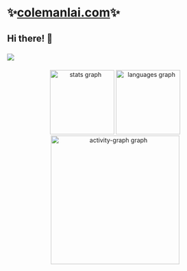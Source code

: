 # ✨[colemanlai.com](https://www.colemanlai.com)✨
## Hi there! 👋

###

![](https://komarev.com/ghpvc/?username=Googolplexic)
###

<div align="center">
  <img src="https://github-readme-stats.vercel.app/api?username=Googolplexic&hide_title=false&hide_rank=true&show_icons=true&include_all_commits=true&count_private=true&disable_animations=false&theme=github_dark&locale=en&hide_border=false&order=1" height="150" alt="stats graph"  />
  <img src="https://github-readme-stats.vercel.app/api/top-langs?username=Googolplexic&locale=en&hide_title=false&layout=compact&card_width=320&langs_count=6&theme=github_dark&hide_border=false&order=2" height="150" alt="languages graph"  />
  <!--<img src="https://streak-stats.demolab.com?user=Googolplexic&locale=en&mode=weekly&theme=github_dark&hide_border=false&border_radius=5&order=3" height="150" alt="streak graph"  />-->
  <img src="https://github-readme-activity-graph.vercel.app/graph?username=Googolplexic&radius=16&theme=github-dark&area=true&order=5" height="300" alt="activity-graph graph"  />
</div>

###
